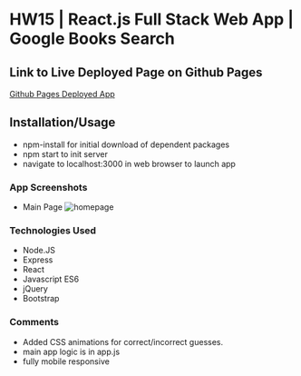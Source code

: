 # HW15 | React.js Full Stack Web App | Google Books Search

## Link to Live Deployed Page on Github Pages
[Github Pages Deployed App](https://bavarianstance.github.io/hw14-clicky-game/)

## Installation/Usage
* npm-install for initial download of dependent packages
* npm start to init server
* navigate to localhost:3000 in web browser to launch app

### App Screenshots
* Main Page
![homepage](./src/imgs/screenshot.png "Home Page")

### Technologies Used
* Node.JS 
* Express
* React
* Javascript ES6
* jQuery
* Bootstrap

### Comments
* Added CSS animations for correct/incorrect guesses.
* main app logic is in app.js
* fully mobile responsive
